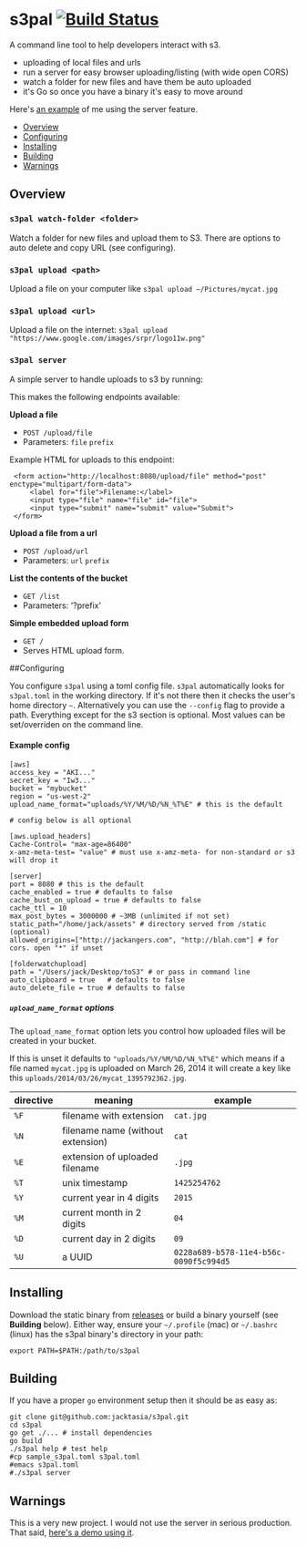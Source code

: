 s3pal [![Build Status](https://travis-ci.org/jacktasia/s3pal.svg?branch=master)](https://travis-ci.org/jacktasia/s3pal)
========


A command line tool to help developers interact with s3.

* uploading of local files and urls
* run a server for easy browser uploading/listing (with wide open CORS)
* watch a folder for new files and have them be auto uploaded
* it's Go so once you have a binary it's easy to move around

Here's [an example](http://jackangers.com/imgix-wall) of me using the server feature.

* [Overview](#overview)
* [Configuring](#configuring)
* [Installing](#installing)
* [Building](#building)
* [Warnings](#warnings)


<a name="overview"></a>
## Overview


### `s3pal watch-folder <folder>`

Watch a folder for new files and upload them to S3. There are options to auto delete and copy URL (see configuring).

### `s3pal upload <path>`

Upload a file on your computer like `s3pal upload ~/Pictures/mycat.jpg`

### `s3pal upload <url>`

Upload a file on the internet: `s3pal upload "https://www.google.com/images/srpr/logo11w.png"`

### `s3pal server`

A simple server to handle uploads to s3 by running:

This makes the following endpoints available:

**Upload a file**
* `POST /upload/file`
* Parameters: `file` `prefix`

Example HTML for uploads to this endpoint:

	 <form action="http://localhost:8080/upload/file" method="post" enctype="multipart/form-data">
		 <label for="file">Filename:</label>
		 <input type="file" name="file" id="file">
		 <input type="submit" name="submit" value="Submit">
	 </form>

**Upload a file from a url**
* `POST /upload/url`
* Parameters: `url` `prefix`

**List the contents of the bucket**
* `GET /list`
* Parameters: '?prefix'

**Simple embedded upload form**
* `GET /`
* Serves HTML upload form.



<a name="configuring"></a>
##Configuring

You configure `s3pal` using a toml config file. `s3pal` automatically looks for `s3pal.toml` in the working directory. If it's not there then it checks the user's home directory `~`. Alternatively you can use the `--config` flag to provide a path. Everything except for the s3 section is optional. Most values can be set/overriden on the command line.

#### Example config
	[aws]
	access_key = "AKI..."
	secret_key = "Iw3..."
	bucket = "mybucket"
	region = "us-west-2"
	upload_name_format="uploads/%Y/%M/%D/%N_%T%E" # this is the default

	# config below is all optional

	[aws.upload_headers]
	Cache-Control= "max-age=86400"
	x-amz-meta-test= "value" # must use x-amz-meta- for non-standard or s3 will drop it

	[server]
	port = 8080 # this is the default
	cache_enabled = true # defaults to false
	cache_bust_on_upload = true # defaults to false
	cache_ttl = 10
	max_post_bytes = 3000000 # ~3MB (unlimited if not set)
	static_path="/home/jack/assets" # directory served from /static (optional)
	allowed_origins=["http://jackangers.com", "http://blah.com"] # for cors. open "*" if unset

	[folderwatchupload]
	path = "/Users/jack/Desktop/toS3" # or pass in command line
	auto_clipboard = true   # defaults to false
	auto_delete_file = true # defaults to false

##### `upload_name_format` options

The `upload_name_format` option lets you control how uploaded files will be created in your bucket.

If this is unset it defaults to `"uploads/%Y/%M/%D/%N_%T%E"` which means if a file named `mycat.jpg` is uploaded on March 26, 2014 it will create a key like this `uploads/2014/03/26/mycat_1395792362.jpg`.

| directive   | meaning  | example  |
|---|---|---|
| `%F` | filename with extension | `cat.jpg` |
| `%N` | filename name (without extension) | `cat` |
| `%E` | extension of uploaded filename  | `.jpg` |
|`%T` | unix timestamp | `1425254762` |
|`%Y` | current year in 4 digits | `2015` |
|`%M` | current month in 2 digits | `04` |
|`%D` | current day in 2 digits | `09` |
|`%U` | a UUID | `0228a689-b578-11e4-b56c-0090f5c994d5` |

<a name="installing"></a>
## Installing

Download the static binary from [releases](https://github.com/jacktasia/s3pal/releases) or build a binary yourself (see **Building** below). Either way, ensure your `~/.profile` (mac) or `~/.bashrc` (linux) has the s3pal binary's directory in your path:

    export PATH=$PATH:/path/to/s3pal


<a name="building"></a>
## Building

If you have a proper `go` environment setup then it should be as easy as:

    git clone git@github.com:jacktasia/s3pal.git
    cd s3pal
	go get ./... # install dependencies
	go build
	./s3pal help # test help
	#cp sample_s3pal.toml s3pal.toml
	#emacs s3pal.toml
	#./s3pal server

<a name="warnings"></a>
## Warnings

This is a very new project. I would not use the server in serious production. That said, [here's a demo using it](http://jackangers.com/imgix-wall).
